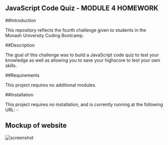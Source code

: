 ## JavaScript Code Quiz - MODULE 4 HOMEWORK

##Introduction

This repository reflects the fourth challenge given to students in the Monash University Coding Bootcamp.

##Description 

The goal of this challenge was to build a JavaScript code quiz to test your knowledge as well as allowing you to save your highscore to test your own skills. 

##Requirements

This project requires no additional modules.

##Installation

This project requires no installation, and is currently running at the following URL: - 


## Mockup of website 

![screenshot](https://user-images.githubusercontent.com/114797368/208275992-791d60fd-035a-4887-af9c-c909b6d87ea3.png)


